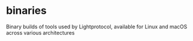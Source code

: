 # binaries
Binary builds of tools used by Lightprotocol, available for Linux and macOS across various architectures
